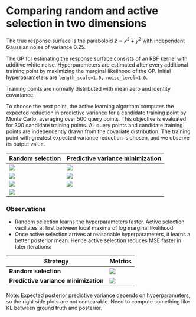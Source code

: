 # Comparing random and active selection in two dimensions

The true response surface is the paraboloid $z = x^2 + y^2$ with independent Gaussian noise of variance 0.25.

The GP for estimating the response surface consists of an RBF kernel with additive white noise. Hyperparameters are estimated after every additional training point by maximizing the marginal likelihood of the GP. Initial hyperparameters are `length_scale=1.0, noise_level=1.0`.

Training points are normally distributed with mean zero and identity covariance.

To choose the next point, the active learning algorithm computes the expected reduction in predictive variance for a candidate training point by Monte Carlo, averaging over 500 query points. This objective is evaluated for 300 candidate training points. All query points and candidate training points are independently drawn from the covariate distribution. The training point with greatest expected variance reduction is chosen, and we observe its output value.

Random selection | Predictive variance minimization
--- | ---
![](paraboloid_1_noise_0.25_mvgaussian_random_estimated_posterior_1.00e+00_1.00e+00_11_500.gif) | ![](paraboloid_1_noise_0.25_mvgaussian_varmin_estimated_posterior_1.00e+00_1.00e+00_11_500.gif)
![](paraboloid_1_noise_0.25_mvgaussian_random_estimated_lml_1.00e+00_1.00e+00_11_500.gif) | ![](paraboloid_1_noise_0.25_mvgaussian_varmin_estimated_lml_1.00e+00_1.00e+00_11_500.gif)
![](paraboloid_1_noise_0.25_mvgaussian_random_estimated_training_density_1.00e+00_1.00e+00_11_500.gif) | ![](paraboloid_1_noise_0.25_mvgaussian_varmin_estimated_training_density_1.00e+00_1.00e+00_11_500.gif)
 | ![](paraboloid_1_noise_0.25_mvgaussian_varmin_estimated_objective_1.00e+00_1.00e+00_11_500.gif)

### Observations

- Random selection learns the hyperparameters faster. Active selection vacillates at first between local maxima of log marginal likelihood.
- Once active selection arrives at reasonable hyperparameters, it learns a better posterior mean. Hence active selection reduces MSE faster in later iterations:

Strategy | Metrics
--- | ---
**Random selection** | ![](paraboloid_1_noise_0.25_mvgaussian_random_estimated_eval_1.00e+00_1.00e+00_11_500.png)
**Predictive variance minimization** | ![](paraboloid_1_noise_0.25_mvgaussian_varmin_estimated_eval_1.00e+00_1.00e+00_11_500.png)

Note: Expected posterior predictive variance depends on hyperparameters, so the right side plots are not comparable. Need to compute something like KL between ground truth and posterior.